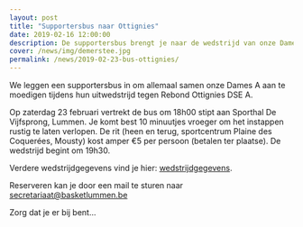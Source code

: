 ```yaml
---
layout: post
title: "Supportersbus naar Ottignies"
date: 2019-02-16 12:00:00
description: De supportersbus brengt je naar de wedstrijd van onze Dames A in Ottignies (23 februari).
cover: /news/img/demerstee.jpg
permalink: /news/2019-02-23-bus-ottignies/
---
```


We leggen een supportersbus in om allemaal samen onze Dames A aan te moedigen tijdens hun uitwedstrijd tegen Rebond Ottignies DSE A.

Op zaterdag 23 februari vertrekt de bus om 18h00 stipt aan Sporthal De Vijfsprong, Lummen. Je komt best 10 minuutjes vroeger om het instappen rustig te laten verlopen. De rit (heen en terug, sportcentrum Plaine des Coquerées, Mousty) kost amper €5 per persoon (betalen ter plaatse). De wedstrijd begint om 19h30.

Verdere wedstrijdgegevens vind je hier: [wedstrijdgegevens](/match/?matchid=BVBL18199180NADSE11AHB).

Reserveren kan je door een mail te sturen naar [secretariaat@basketlummen.be](mailto://secretariaat@basketlummen.be)

Zorg dat je er bij bent...
